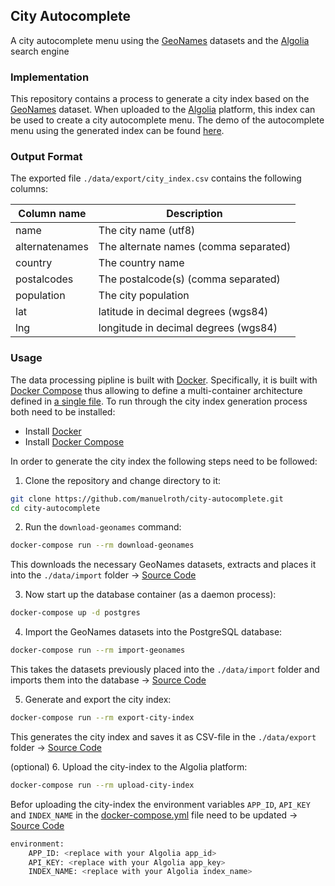 ## City Autocomplete
A city autocomplete menu using the [GeoNames](http://www.geonames.org/) datasets and the [Algolia](https://www.algolia.com/) search engine

### Implementation

This repository contains a process to generate a city index based on the [GeoNames](http://www.geonames.org/) dataset. When uploaded to the [Algolia](https://www.algolia.com/) platform, this index can be used to create a city autocomplete menu. The demo of the autocomplete menu using the generated index can be found [here](https://manuelroth.github.io/city-autocomplete/).

### Output Format

The exported file `./data/export/city_index.csv` contains the following columns:

| Column name      | Description                                     |
|------------------|-------------------------------------------------|
| name             | The city name (utf8)                            |
| alternatenames   | The alternate names (comma separated)           |
| country          | The country name                                |
| postalcodes      | The postalcode(s) (comma separated)             |
| population       | The city population                             |
| lat              | latitude in decimal degrees (wgs84)             |
| lng              | longitude in decimal degrees (wgs84)            |

### Usage
The data processing pipline is built with [Docker](https://www.docker.com/). Specifically, it is built with [Docker Compose](https://docs.docker.com/compose/) thus allowing to define a multi-container architecture defined in [a single file](https://github.com/manuelroth/city-autocomplete/blob/master/docker-compose.yml). To run through the city index generation process both need to be installed:

- Install [Docker](https://docs.docker.com/engine/installation/)
- Install [Docker Compose](https://docs.docker.com/compose/install/)

In order to generate the city index the following steps need to be followed:

1. Clone the repository and change directory to it:

```bash
git clone https://github.com/manuelroth/city-autocomplete.git
cd city-autocomplete
```

2. Run the `download-geonames` command:

```bash
docker-compose run --rm download-geonames
```

This downloads the necessary GeoNames datasets, extracts and places it into the `./data/import` folder -> [Source Code](https://github.com/manuelroth/city-autocomplete/blob/master/src/download-geonames/download_geonames.sh)

3. Now start up the database container (as a daemon process):

```bash
docker-compose up -d postgres
```

4. Import the GeoNames datasets into the PostgreSQL database:

```bash
docker-compose run --rm import-geonames
```

This takes the datasets previously placed into the `./data/import` folder and imports them into the database -> [Source Code](https://github.com/manuelroth/city-autocomplete/blob/master/src/import-geonames/import_geonames.sql)

5. Generate and export the city index:

```bash
docker-compose run --rm export-city-index
```

This generates the city index and saves it as CSV-file in the `./data/export` folder -> [Source Code](https://github.com/manuelroth/city-autocomplete/blob/master/src/export-city-index/export_city_index.sql)

(optional) 6. Upload the city-index to the Algolia platform:

```bash
docker-compose run --rm upload-city-index
```

Befor uploading the city-index the environment variables `APP_ID`, `API_KEY` and `INDEX_NAME` in the [docker-compose.yml](https://github.com/manuelroth/city-autocomplete/blob/master/docker-compose.yml#L30) file need to be updated -> [Source Code](https://github.com/manuelroth/city-autocomplete/blob/master/src/upload-city-index/Dockerfile)

```bash
environment:
    APP_ID: <replace with your Algolia app_id>
    API_KEY: <replace with your Algolia app_key>
    INDEX_NAME: <replace with your Algolia index_name>
```
